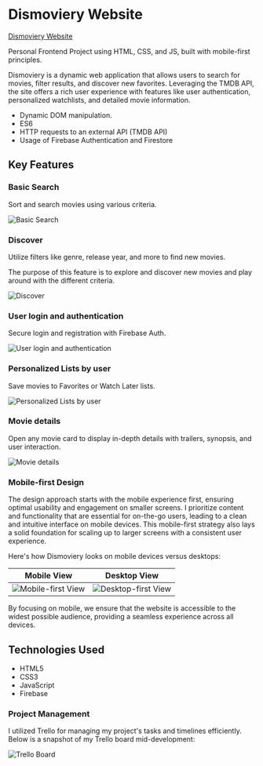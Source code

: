 # Dismoviery Website
[Dismoviery Website](https://axelothleohryn.github.io/dismoviery-website/ "Dismoviery Website")

Personal Frontend Project using HTML, CSS, and JS, built with mobile-first principles.

Dismoviery is a dynamic web application that allows users to search for movies, filter results, and discover new favorites. Leveraging the TMDB API, the site offers a rich user experience with features like user authentication, personalized watchlists, and detailed movie information.

- Dynamic DOM manipulation.
- ES6
- HTTP requests to an external API (TMDB API)
- Usage of Firebase Authentication and Firestore


## Key Features


### Basic Search
Sort and search movies using various criteria.

![Basic Search](./assets/screenshots/search_small.png)

### Discover
Utilize filters like genre, release year, and more to find new movies.

The purpose of this feature is to explore and discover new movies and play around with the different criteria.

![Discover](./assets/screenshots/discover_small.png)

### User login and authentication
Secure login and registration with Firebase Auth. 

![User login and authentication](./assets/screenshots/login_small.png)

### Personalized Lists by user
Save movies to Favorites or Watch Later lists. 

![Personalized Lists by user](./assets/screenshots/favs.png)

### Movie details
Open any movie card to display in-depth details with trailers, synopsis, and user interaction.

![Movie details](./assets/screenshots/details.png)

### Mobile-first Design

The design approach starts with the mobile experience first, ensuring optimal usability and engagement on smaller screens. I prioritize content and functionality that are essential for on-the-go users, leading to a clean and intuitive interface on mobile devices. This mobile-first strategy also lays a solid foundation for scaling up to larger screens with a consistent user experience.

Here's how Dismoviery looks on mobile devices versus desktops:

Mobile View             |  Desktop View
:-------------------------:|:-------------------------:
![Mobile-first View](./assets/screenshots/mobile.png)  |  ![Desktop-first View](./assets/screenshots/desktop.png)

By focusing on mobile, we ensure that the website is accessible to the widest possible audience, providing a seamless experience across all devices.



## Technologies Used

- HTML5
- CSS3
- JavaScript
- Firebase

### Project Management

I utilized Trello for managing my project's tasks and timelines efficiently. Below is a snapshot of my Trello board mid-development:

![Trello Board](./assets/screenshots/trello.png)


